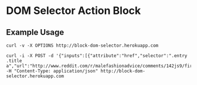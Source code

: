 # DOM Selector Action Block

## Example Usage

	curl -v -X OPTIONS http://block-dom-selector.herokuapp.com
	
	curl -i -X POST -d '{"inputs":[{"attribute":"href","selector":".entry .title a","url":"http://www.reddit.com/r/malefashionadvice/comments/142js9/first_time_wearing_a_sweaterare_these_jeans_too/"}]}' -H "Content-Type: application/json" http://block-dom-selector.herokuapp.com